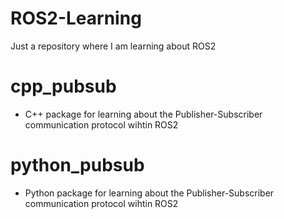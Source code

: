 # ROS2-Learning

Just a repository where I am learning about ROS2

# cpp_pubsub
- C++ package for learning about the Publisher-Subscriber communication protocol wihtin ROS2

# python_pubsub
- Python package for learning about the Publisher-Subscriber communication protocol wihtin ROS2
